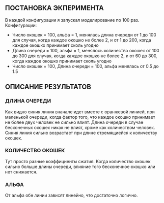 ## ПОСТАНОВКА ЭКПЕРИМЕНТА

В каждой конфигурации я запускал моделирование по 100 раз.
Конфигурации:
- Число окошек = 100, альфа = 1, менялась длина очереди от 1 до 100 для случая, когда каждое окошко не более 2, и от 1 до 200, когда каждое окошко принимает сколь угодно
- Длина очереди = 100, альфа = 1, менялось количество окошек от 100 до 300 для случая, когда каждое окошко не более 2, и от 60 до 300, когда каждое окошко принимает сколь угодно
- Число окошек = 100, Длина очереди = 100, альфа менялась от 0.5 до 1.5
  
## ОПИСАНИЕ РЕЗУЛЬТАТОВ

### ДЛИНА ОЧЕРЕДИ
Как видно синия линия вначале идет вместе с оранжевой линией, при маленькой очереди, когда фактор того, что каждое окошко принимает не более двух человек не сильно влият. Длина очереди в случае бесконечных окошек никак не влият, кроме как количеством человек. Синия линия сильно возрастает при длине стремящиейся к количеству окошек.

### КОЛИЧЕСТВО ОКОШЕК
Тут просто разные коэффициенты сжатия. Когда количество окошек сильно больше длины очереди, влияние того бесконечное окошко или нет снижается.

### АЛЬФА
От альфа обе линии зависят линейно, что достаточно логично.
